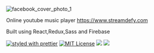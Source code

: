 


![facebook_cover_photo_1](https://user-images.githubusercontent.com/19755484/49606825-6451e500-f962-11e8-8333-e667b77b7c74.png)


Online youtube music player https://www.streamdefy.com

Built using React,Redux,Sass and Firebase

 [![styled with prettier](https://img.shields.io/badge/styled_with-prettier-ff69b4.svg)](https://github.com/prettier/prettier)
 [![MIT License](https://img.shields.io/github/license/dawnlabs/carbon.svg)](https://github.com/dawnlabs/carbon/blob/master/LICENSE)
 <img src="https://img.shields.io/badge/React-15.5.4-blue.svg">
 <img src="https://img.shields.io/badge/Redux-3.6.0-blue.svg?colorB=764abc">

